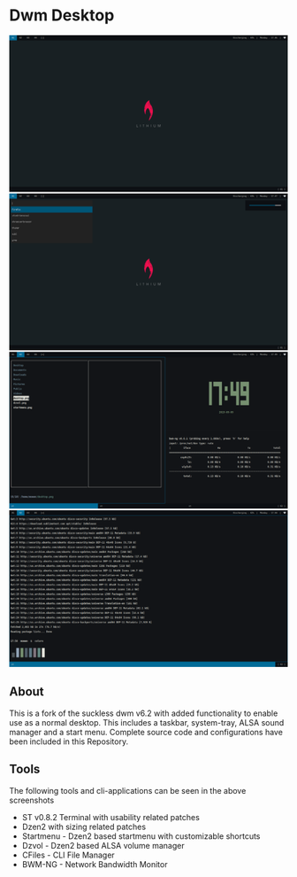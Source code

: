 # Dwm Desktop
![Desktop](screenshots/desktop.png)
![Desktop](screenshots/startmenu_dzvol.png)
![Desktop](screenshots/tile.png)
![Desktop](screenshots/monocle.png)

## About
This is a fork of the suckless dwm v6.2 with added functionality to enable use as a normal desktop. This includes a taskbar, system-tray, ALSA sound manager and a start menu. Complete source code and configurations have been included in this Repository.


## Tools
The following tools and cli-applications can be seen in the above screenshots
* ST v0.8.2 Terminal with usability related patches 
* Dzen2 with sizing related patches
* Startmenu - Dzen2 based startmenu with customizable shortcuts
* Dzvol - Dzen2 based ALSA volume manager
* CFiles - CLI File Manager
* BWM-NG - Network Bandwidth Monitor
